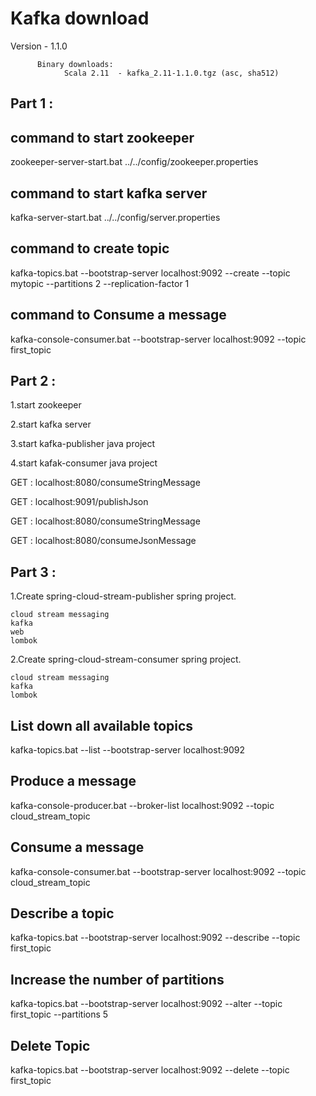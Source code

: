 # Kafka download

Version - 1.1.0

		  Binary downloads:
				Scala 2.11  - kafka_2.11-1.1.0.tgz (asc, sha512)

Part 1 :
----------------------------------------

command to start zookeeper
----------------------------------------
zookeeper-server-start.bat ../../config/zookeeper.properties

command to start kafka server
----------------------------------------
kafka-server-start.bat ../../config/server.properties

command to create topic
----------------------------------------
kafka-topics.bat --bootstrap-server localhost:9092 --create --topic mytopic --partitions 2 --replication-factor 1

command to Consume a message
----------------------------------------
kafka-console-consumer.bat --bootstrap-server localhost:9092 --topic first_topic

Part 2 :
----------------------------------------

1.start zookeeper

2.start kafka server

3.start kafka-publisher java project

4.start kafak-consumer java project

GET : localhost:8080/consumeStringMessage

GET : localhost:9091/publishJson

GET : localhost:8080/consumeStringMessage

GET : localhost:8080/consumeJsonMessage

Part 3 :
------------------------------------------

1.Create spring-cloud-stream-publisher spring project.
	
	cloud stream messaging
	kafka
	web
	lombok
	
2.Create spring-cloud-stream-consumer spring project.
	
	cloud stream messaging
	kafka
	lombok


List down all available topics
----------------------------------------
kafka-topics.bat --list --bootstrap-server localhost:9092

Produce a message
----------------------------------------
kafka-console-producer.bat --broker-list localhost:9092 --topic cloud_stream_topic

Consume a message
----------------------------------------
kafka-console-consumer.bat --bootstrap-server localhost:9092 --topic cloud_stream_topic

Describe a topic
----------------------------------------
kafka-topics.bat --bootstrap-server localhost:9092 --describe --topic first_topic

Increase the number of partitions
----------------------------------------
kafka-topics.bat --bootstrap-server localhost:9092 --alter --topic first_topic --partitions 5

Delete Topic
----------------------------------------
kafka-topics.bat --bootstrap-server localhost:9092 --delete --topic first_topic
